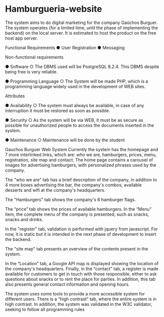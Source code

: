 # Hamburgueria-website
The system aims to do digital marketing for the company Gaúchos Burguer. The system operates (for a limited time, until the phase of implementing the backend) on the local server. It is estimated to host the product on the free host app server.

Functional Requirements
● User Registration
● Messaging

Non-functional requirements

● Software
○ The DBMS used will be PostgreSQL 8.2.4. This DBMS despite being free is very reliable.

● Programming Language
○ The System will be made PHP, which is a programming language widely used in the development of WEB sites.

Attributes

● Availability
○ The system must always be available, in case of any interruption it must be restored as soon as possible.

● Security
○ As the system will be via WEB, it must be as secure as possible for unauthorized people to access the documents inserted in the system.

● Maintenance
○ Maintenance will be done by the student

Gauchos Burguer Web System
Currently the system has the homepage and 7 more interlinked links, which are: who we are, hamburgers, prices, menu, registration, site map and contact. The home page contains a carousel of images for advertising hamburgers, with personalized phrases used by the company.

The "who we are" tab has a brief description of the company, in addition to 4 more boxes advertising the bar, the company's combos, available desserts and wifi at the company's headquarters.

The "Hamburgers" tab shows the company's 6 hamburger flags.

The “price” tab shows the prices of available hamburgers. In the “Menu” item, the complete menu of the company is presented, such as snacks, snacks and drinks.

In the "register" tab, validation is performed with jquery from javascript. For now, it is static but it is intended in the next phase of development to insert the backend.

The "site map" tab presents an overview of the contents present in the system.

In the “Location” tab, a Google API map is displayed showing the location of the company's headquarters. Finally, in the “contact” tab, a register is made available for customers to get in touch with those responsible, either to ask questions about snacks or to rent the place for parties. In addition, this tab also presents general contact information and opening hours.

The system uses some tools to provide a more accessible system for different users. There is a “high contrast” tab, where the entire system is in high contrast. In addition, the system was validated in the W3C validator, seeking to follow all programming rules